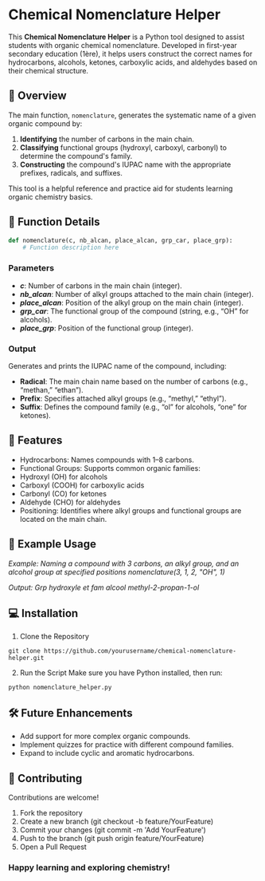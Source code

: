 # Chemical Nomenclature Helper

This **Chemical Nomenclature Helper** is a Python tool designed to assist students with organic chemical nomenclature. Developed in first-year secondary education (1ère), it helps users construct the correct names for hydrocarbons, alcohols, ketones, carboxylic acids, and aldehydes based on their chemical structure.

## 📖 Overview

The main function, `nomenclature`, generates the systematic name of a given organic compound by:
1. **Identifying** the number of carbons in the main chain.
2. **Classifying** functional groups (hydroxyl, carboxyl, carbonyl) to determine the compound's family.
3. **Constructing** the compound's IUPAC name with the appropriate prefixes, radicals, and suffixes.

This tool is a helpful reference and practice aid for students learning organic chemistry basics.

## 📜 Function Details

```python
def nomenclature(c, nb_alcan, place_alcan, grp_car, place_grp):
    # Function description here
```

### Parameters

- **_c_**: Number of carbons in the main chain (integer).
- **_nb_alcan_**: Number of alkyl groups attached to the main chain (integer).
- **_place_alcan_**: Position of the alkyl group on the main chain (integer).
- **_grp_car_**: The functional group of the compound (string, e.g., “OH” for alcohols).
- **_place_grp_**: Position of the functional group (integer).

### Output

Generates and prints the IUPAC name of the compound, including:

- **Radical**: The main chain name based on the number of carbons (e.g., “methan,” “ethan”).
- **Prefix**: Specifies attached alkyl groups (e.g., “methyl,” “ethyl”).
- **Suffix**: Defines the compound family (e.g., “ol” for alcohols, “one” for ketones).

## 🚀 Features

- Hydrocarbons: Names compounds with 1–8 carbons.
- Functional Groups: Supports common organic families:
- Hydroxyl (OH) for alcohols
- Carboxyl (COOH) for carboxylic acids
- Carbonyl (CO) for ketones
- Aldehyde (CHO) for aldehydes
- Positioning: Identifies where alkyl groups and functional groups are located on the main chain.

## 🧩 Example Usage

_Example:
Naming a compound with 3 carbons, an alkyl group, and an alcohol group at specified positions
nomenclature(3, 1, 2, "OH", 1)_

_Output:
Grp hydroxyle et fam alcool
methyl-2-propan-1-ol_

## 💻 Installation

1.	Clone the Repository
```console
git clone https://github.com/yourusername/chemical-nomenclature-helper.git
```

2.	Run the Script
Make sure you have Python installed, then run:
```console
python nomenclature_helper.py
```


## 🛠 Future Enhancements

- Add support for more complex organic compounds.
- Implement quizzes for practice with different compound families.
- Expand to include cyclic and aromatic hydrocarbons.

## 🤝 Contributing

Contributions are welcome!

1.	Fork the repository
2.	Create a new branch (git checkout -b feature/YourFeature)
3.	Commit your changes (git commit -m 'Add YourFeature')
4.	Push to the branch (git push origin feature/YourFeature)
5.	Open a Pull Request

### Happy learning and exploring chemistry!
